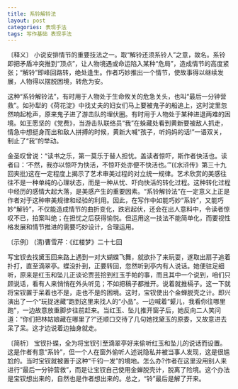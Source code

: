 ```yaml
---
title: 系铃解铃法
layout: post
categories: 表现手法
tags: 写作基础 表现手法
---
```


〔释义〕 小说安排情节的重要技法之一。取“解铃还须系铃人”之意，故名。系铃即把矛盾冲突推到“顶点”，让人物境遇或命运陷入某种“危局”，造成情节的高度紧张；“解铃”即峰回路转，绝处逢生。作者巧妙推出一个情节，使故事得以继续发展，人物得以摆脱困境，转危为安。

这种“系铃解铃法”，有时用于人物处于生命攸关的危急关头，也叫“最后一分钟营救”。如孙犁的《荷花淀》中找丈夫的妇女们马上要被鬼子的船追上，这时淀里忽然响起枪声，原来鬼子进了游击队的埋伏圈。有时用于人物处于某种进退两难的困境。如王愿坚的《党费》，当游击队联络员“我”在躲藏处看到黄新要被敌人抓走，情急中想挺身而出和敌人拼搏的时候，黄新大喊“孩子，听妈妈的话!”一语双关，制止了“我”的举动。

金圣叹曾说：“读书之乐，第一莫乐于替人担忧。盖读者惊吓，斯作者快活也。读者曰：‘不然，我亦以惊吓为快活，不惊吓处亦便不快活也。’”(《水浒传》第三十九回夹批)这在一定程度上揭示了艺术审美过程的对立统一规律。艺术欣赏的美感往往不是一种单纯的心理状态，而是一种从忧、吓向快活的转化过程。这种转化过程中经历的感情大起大落，是美感产生的重要因素。“系铃解铃法”在一定意义上正是作者对于这种审美规律和经验的利用。因此，在写作中如能巧妙“系铃”，又能巧妙“解铃”，不仅能造成情节的曲折变化，跌宕起伏，还会在出人意料中，令读者惊叹不已，拍案叫绝；在担忧之后获得愉悦。但运用这一技法不能简单化，而要视性格发展和情节推进的需要巧妙设计，合理运用。

〔示例〕 (清)曹雪芹：《红楼梦》二十七回

写宝钗去找黛玉回来路上遇到一对大蝴蝶飞舞，就欲扑了来玩耍，遂取出扇子追着扑打，直至滴翠亭。蝶没扑到，正要转回，忽然听到亭内有人说话。她便驻足细听，原来是红玉和坠儿正谈论贾芸拾到红玉手帕的事，而且其中一个说到，咱们只顾说话，看有人来悄悄在外头听见；不如把稿子都推开。说着就推槅子。这一下就将宝钗置于呆着也不是，走也不是的困境。这时，宝钗使出个金蝉脱壳之计。即兴演出了一个“玩捉迷藏”跑到这里来找人的“小品”。一边喊着“颦儿，我看你往哪里跑”，一边故意放重脚步往前赶来。当红玉、坠儿推开窗子后，她反向二人笑问道：“你们把林姑娘藏在哪里了?”还顺口交待了几句她找黛玉的原委，又故意进去呆了呆。这才边说着边抽身就走。

〔简析〕 宝钗扑蝶，全为将宝钗引至滴翠亭好来偷听红玉和坠儿的说话而设置。这是作者有意“系铃”，但一个人在窗外偷听人述说隐私并被当事人发现，这是很尴尬的。当时宝钗就被置于这种“千钧一发”的境地。怎么办?作者在这里没用别人来进行“最后一分钟营救”，而是让宝钗自己使用金蝉脱壳计，脱离了险境。这个办法是宝钗想出来的，自然也是作者想出来的。总之，“铃”最后是解了开来。 